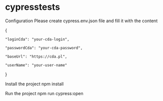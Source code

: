 # cypresstests
Configuration
Please create cypress.env.json file and fill it with the content

{
   
    "loginCda": "your-cda-login",
    
    "passwordCda": "your-cda-password",
    
    "baseUrl": "https://cda.pl",
   
    "userName": "your-user-name"
}


Install the project
npm install


Run the project
npm run cypress:open
